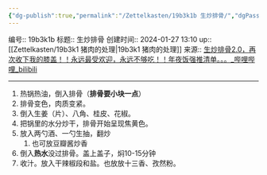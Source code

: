 ```yaml
---
{"dg-publish":true,"permalink":"/Zettelkasten/19b3k1b 生炒排骨/","dgPassFrontmatter":true}
---
```


编号:: 19b3k1b
标题:: 生炒排骨
创建时间:: 2024-01-27 13:10
up:: [[Zettelkasten/19b3k1 猪肉的处理\|19b3k1 猪肉的处理]]
来源:: [生炒排骨2.0，再次收下我的膝盖！！永远最受欢迎，永远不够吃！！年夜饭强推清单。。。_哔哩哔哩_bilibili](https://www.bilibili.com/video/BV17k4y19789/?spm_id_from=333.999.0.0&vd_source=bcf798ace50733030b9c7e1fb6a3a349)

---

1. 热锅热油，倒入排骨（**排骨要小块一点**）
2. 排骨变色，肉质变紧。
3. 倒入生姜（片）、八角、桂皮、花椒。
4. 把锅里的水分炒干，排骨开始呈现焦黄色。
5. 放入两勺酒、一勺生抽，翻炒
	1. 也可放豆瓣酱炒香
6. 倒入**热水**没过排骨。盖上盖子，焖10-15分钟
7. 收汁。放入干辣椒段和盐。也放放十三香、孜然粉。
